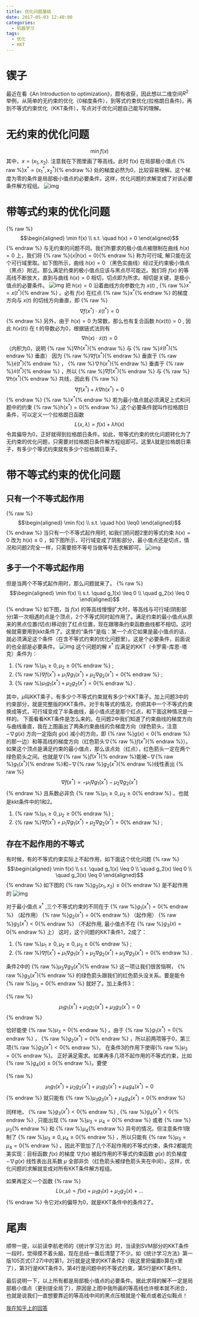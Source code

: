 ```yaml
---
title: 优化问题基础
date: 2017-05-03 12:40:00
categories:
  - 机器学习
tags: 
  - 优化
  - KKT
---
```


# 锲子
最近在看《An Introduction to optimization》，颇有收获，因此想以二维空间$R^2$举例，从简单的无约束的优化（0梯度条件），到等式约束优化(拉格朗日条件)，再到不等式约束优化（KKT条件），写点对于优化问题自己能写的理解。

# 无约束的优化问题
$$\min f(x)$$
其中，$x=(x_1, x_2)$. 注意我在下图里画了等高线。此时 f(x) 在局部极小值点 {% raw %}$x^*=(x_1^*,x_2^*)${% endraw %} 处的梯度必然为0，比较容易理解。这个梯度为零的条件是局部极小值点的必要条件。这样，优化问题的求解变成了对该必要条件解方程组。
![img](http://i2.bvimg.com/602416/41658556bdd425c0.png)

# 带等式约束的优化问题
{% raw %}
$$\begin{aligned}
\min f(x) \\ 
s.t. \quad h(x) = 0
\end{aligned}$$
{% endraw %}
与无约束的问题不同。我们所要求的极小值点被限制在曲线 $h(x) = 0$ 上，我们将 {% raw %}$\{x|h(x) = 0\}${% endraw %} 称为可行域, 解只能在这个可行域里取。如下图所示，曲线 $h(x) = 0$ （黑色实曲线）经过无约束极小值点（黑点）附近。那么满足约束的极小值点应该与黑点尽可能近。我们将 $f(x)$ 的等高线不断放大，直到与曲线 $h(x) = 0$ 相切，切点即为所求。相切是关键，是极小值点的必要条件。
![img](http://i2.bvimg.com/602416/7a778c30cca1631c.png)
把 $h(x) = 0$ 沿着曲线方向参数化为 $x(t)$ , {% raw %}$x^*=x(t^*)${% endraw %} 。必有 $f(x)$ 在红点 {% raw %}$x^*${% endraw %} 的梯度方向与 $x(t)$ 的切线方向垂直，即
{% raw %}
$$\nabla f(x^*) \cdot \dot x(t^*) = 0$$
{% endraw %}
另外，由于 $h(x) = 0$ 为常数，那么也有复合函数  $h(x(t)) = 0$ , 因此 $h(x(t))$ 在 t 的导数必为0，根据链式法则有
$$\nabla h(x) \cdot \dot x(t) = 0$$
 （内积为0，说明 {% raw %}$\nabla h(x^*)${% endraw %} 与 {% raw %}$\dot x(t^*)${% endraw %} 垂直）
因为 {% raw %}$\nabla f(x^*)${% endraw %} 垂直于 {% raw %}$\dot{x}(t^*)${% endraw %} ， {% raw %}$\nabla h(x^*)${% endraw %} 垂直于 {% raw %}$\dot{x}(t^*)${% endraw %} ，所以 {% raw %}$\nabla f(x^*)${% endraw %} 与 {% raw %}$\nabla h(x^*)${% endraw %} 共线，因此有
{% raw %}
$$\nabla f(x^*)+\lambda \nabla h(x^*) = 0$$
{% endraw %}
{% raw %}$x^*${% endraw %} 若为最小值点就必须满足上式和问题中的约束 {% raw %}$h(x^*) = 0${% endraw %} ,这个必要条件就叫作拉格朗日条件，可以定义一个拉格朗日函数
$$L(x, \lambda)=f(x)+\lambda h(x)$$
令其偏导为0，正好就得到拉格朗日条件。如此，带等式约束的优化问题转化为了无约束的优化问题，只需要对拉格朗日条件解方程组即可。这里$\lambda$就是拉格朗日乘子，有多少个等式约束就有多少个拉格朗日乘子。

# 带不等式约束的优化问题
## 只有一个不等式起作用
{% raw %}
$$\begin{aligned}
\min f(x) \\ 
s.t. \quad h(x) \leq0
\end{aligned}$$
{% endraw %}
当只有一个不等式起作用时, 如我们把问题2里的等式约束 $h(x) = 0$ 改为 $h(x) \leq 0$ ，如下图所示，可行域变成了阴影部分，最小值点还是切点，情况和问题2完全一样，只需要把不等号当做等号去求解即可。
![img](http://i2.bvimg.com/602416/e822b79b9d121aba.png)

## 多于一个不等式起作用
但是当两个不等式起作用时，那么问题就来了。
{% raw %}
$$\begin{aligned}
\min f(x) \\ 
s.t. \quad g_1(x) \leq 0 \\
\quad g_2(x) \leq 0
\end{aligned}$$
{% endraw %}
如下图，当 $f(x)$ 的等高线慢慢扩大时，等高线与可行域(阴影部分)第一次相遇的点是个顶点，2个不等式同时起作用了。满足约束的最小值点从原来的黑点位置(切点)移动到了红点位置，现在跟哪条约束函数曲线都不相切。这时候就需要用到kkt条件了。这里的“条件”是指：某一个点它如果是最小值点的话，就必须满足这个条件（在含不等式约束的优化问题里）。这是个必要条件，前面说的也全部是必要条件。
![img](http://i2.bvimg.com/602416/1e53adc055f4fd55.png)
这个问题的解 $x^*$ 应满足的KKT（卡罗需-库恩-塔克）条件为：
1. {% raw %}$\mu_1 \geq 0 , \mu_2 \geq 0${% endraw %} ;   
2. {% raw %}$\nabla f(x^*)+\mu_1\nabla g_1(x^*)+\mu_2\nabla g_2(x^*) = 0${% endraw %} ;  
3. {% raw %}$\mu_1g_1(x^*)+\mu_2g_2(x^*) = 0${% endraw %} .

其中，$\mu$叫KKT乘子，有多少个不等式约束就有多少个KKT乘子。加上问题3中的约束部分，就是完整版的KKT条件。对于有等式的情况，你把其中一个不等式约束换成等式，可行域变成了半条曲线，最小值点还是那个红点，和下面这种情况是一样的。
下面看看KKT条件是怎么来的。在问题2中我们知道了约束曲线的梯度方向与曲线垂直，我在上图画出了两条约束曲线的负梯度方向（绿色箭头，注意$-\nabla g(x)$ 方向一定指向 $g(x)$ 减小的方向，即 {% raw %}$g(x)<0${% endraw %} 的那一边）和等高线的梯度方向（红色箭头$\nabla${% raw %}$f(x^*)${% endraw %}）。如果这个顶点是满足约束的最小值点，那么该点处（红点），红色箭头一定在两个绿色箭头之间。也就是$\nabla${% raw %}$f(x^*)${% endraw %}能被$-\nabla${% raw %}$g_1(x^*)${% endraw %}和$-\nabla${% raw %}$g_2(x^*)${% endraw %}线性表出 
{% raw %}
$$\nabla f(x^*)= -\mu_1\nabla g_1(x^*) -\mu_2\nabla g_2(x^*)$$
{% endraw %} 
且系数必非负 {% raw %}$\mu_1 \geq 0 , \mu_2 \geq 0${% endraw %} 。也就是kkt条件中的1和2。

1. {% raw %}$\mu_1 \geq 0 , \mu_2 \geq 0${% endraw %} ;
2. {% raw %}$\nabla f(x^*)+\mu_1\nabla g_1(x^*)+\mu_2\nabla g_2(x^*) = 0${% endraw %} ;

## 存在不起作用的不等式
有时候，有的不等式约束实际上不起作用，如下面这个优化问题
{% raw %}
$$\begin{aligned}
\min f(x) \\ 
s.t. \quad g_1(x) \leq 0 \\
\quad g_2(x) \leq 0 \\
\quad g_3(x) \leq 0
\end{aligned}$$
{% endraw %}
如下图的 {% raw %}$g_3(x_1,x_2) \leq 0${% endraw %} 是不起作用的
![img](http://i2.bvimg.com/602416/91f14864fc993d38.png)

对于最小值点 $x^*$ ,三个不等式约束的不同在于
{% raw %}$g_1(x^*) = 0${% endraw %} （起作用）
{% raw %}$g_2(x^*) = 0${% endraw %} （起作用）
{% raw %}$g_3(x^*)<0${% endraw %} （不起作用, 最小值点不在 {% raw %}$g_3(x) = 0${% endraw %} 上）
这时，这个问题的KKT条件1，2成了：

1. {% raw %}$\mu_1 \geq 0 , \mu_2 \geq 0 , \mu_3 \geq 0${% endraw %} ; 
2. {% raw %}$\nabla f(x^*)+\mu_1\nabla g_1(x^*)+\mu_2\nabla g_2(x^*)+\mu_3\nabla g_3(x^*) = 0${% endraw %} . 

条件2中的 {% raw %}$\mu_3\nabla g_3(x^*)${% endraw %}  这一项让我们很苦恼啊， {% raw %}$g_3(x^*)${% endraw %}  的绿色箭头跟我们的红色箭头没关系。要是能令 {% raw %}$\mu_3 = 0${% endraw %} 就好了。加上条件3：

{% raw %}$$\mu_1g_1(x^*)+\mu_2g_2(x^*)+\mu_3g_3(x^*) = 0$${% endraw %}

恰好能使 {% raw %}$\mu_3 = 0${% endraw %} 。由于 {% raw %}$g_1(x^*) = 0${% endraw %} ， {% raw %}$g_2(x^*) = 0${% endraw %} ，所以前两项等于0，第三项{% raw %}$g_3(x^*) < 0${% endraw %}， 在条件3的作用下使得{% raw %}$\mu_3 = 0${% endraw %}。 正好满足需求。如果再多几项不起作用的不等式约束，比如{% raw %}$g_4(x) \leq 0${% endraw %}。要使

{% raw %}$$\mu_1g_1(x^*)+\mu_2g_2(x^*)+\mu_3g_3(x^*)+\mu_4g_4(x^*) = 0$${% endraw %}
就只能有 {% raw %}$\mu_3g_3(x^*)+\mu_4g_4(x^*) = 0${% endraw %}

同样地， {% raw %}$g_3(x^*) < 0${% endraw %} , {% raw %}$g_4(x^*) < 0${% endraw %} , 只能出现 {% raw %}$\mu_3 = \mu_4 = 0${% endraw %} 或者 {% raw %}$\mu_3${% endraw %} 和 {% raw %}$\mu_4${% endraw %} 异号的情况。但注意条件1限制了 {% raw %}$\mu_3 \geq 0, \mu_4 \geq 0${% endraw %} ，所以只能有 {% raw %}$\mu_3 = \mu_4 = 0${% endraw %} 。因此不管加了几个不起作用的不等式约束，条件2都能完美实现：目标函数 $f(x)$ 的梯度 $\nabla f(x)$ 被起作用的不等式约束函数 $g(x)$ 的负梯度 $-\nabla g(x)$ 线性表出且系数 $\mu$ 全部非负（红色箭头被绿色箭头夹在中间）。这样，优化问题的求解就变成对所有KKT条件解方程组。

如果再定义一个函数
{% raw %}
$$L(x, \mu)=f(x)+\mu_1 g_1(x)+\mu_2 g_2(x)+...$$
{% endraw %}
令它对x的偏导为0，就是KKT条件中的条件2了。

# 尾声
顺带一提，以前读李航老师的《统计学习方法》时，当读到SVM部分的KKT条件一段时，觉得摸不着头脑，现在总结一番后清楚了不少。如《统计学习方法》第一版105页式(7.27)中的第1，2行就是这里的KKT条件2（我这里把偏置b算在x里了），第3行是KKT条件3，第4行是问题中的不等式约束，第5行是KKT条件1。

最后说明一下，以上所有都是局部极小值点的必要条件。据此求得的解不一定是局部极小值点（更别提全局了），原因是上图中我所画的等高线也许根本就不闭合，也就是说我们一直想要靠近的等高线中间的黑点压根就是个鞍点或者近似鞍点！

[我在知乎上的回答](https://www.zhihu.com/question/58584814/answer/159863739)


<div id="container"></div>
<link rel="stylesheet" href="https://imsun.github.io/gitment/style/default.css">
<script src="https://imsun.github.io/gitment/dist/gitment.browser.js"></script>
<script>
var gitment = new Gitment({
  id: 'optimization_elements',
  title: '优化基础问题',
  owner: 'yiyang186',
  repo: 'blog_comment',
  oauth: {
    client_id: '2786ddc8538588bfc0c8',
    client_secret: '83713f049f4b7296d27fe579a30cdfe9e2e45215',
  },
})
gitment.render('container')
</script>